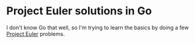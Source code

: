 Project Euler solutions in Go
=============================

I don't know Go that well, so I'm trying to learn the basics by doing a few [Project Euler](https://projecteuler.net/) problems.
